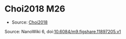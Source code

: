 <a name="material" />

# Choi2018 M26
<script type="application/ld+json">
  {
    "@context": "https://schema.org/",
    "@type": "ChemicalSubstance",
    "@id": "https://egonw.github.io/nanowiki/nanowiki537.html#material",
    "http://purl.org/dc/terms/conformsTo":
      {
        "@type": "CreativeWork",
        "@id": "https://bioschemas.org/profiles/ChemicalSubstance/0.4-RELEASE/"
      },
    "identfier": "537",
    "name": "Choi2018 M26",
    "url": "https://egonw.github.io/nanowiki/nanowiki537.html#material",
    "sameAs": "http://127.0.0.1/mediawiki/index.php/Special:URIResolver/Choi2018_M26"
  }
</script>


* Source: [Choi2018](Choi2018.md)


Source: NanoWiki 6, doi:[10.6084/m9.figshare.11897205.v1](https://doi.org/10.6084/m9.figshare.11897205.v1)
